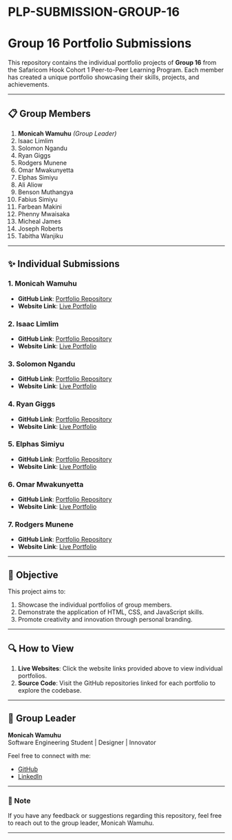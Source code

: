 # PLP-SUBMISSION-GROUP-16


# Group 16 Portfolio Submissions  

This repository contains the individual portfolio projects of **Group 16** from the Safaricom Hook Cohort 1 Peer-to-Peer Learning Program. Each member has created a unique portfolio showcasing their skills, projects, and achievements.  

---

## 📋 Group Members  

1. **Monicah Wamuhu** *(Group Leader)*  
2. Isaac Limlim  
3. Solomon Ngandu  
4. Ryan Giggs  
5. Rodgers Munene  
6. Omar Mwakunyetta  
7. Elphas Simiyu  
8. Ali Aliow  
9. Benson Muthangya  
10. Fabius Simiyu  
11. Farbean Makini 
12. Phenny Mwaisaka  
13. Micheal James  
14. Joseph Roberts  
15. Tabitha Wanjiku  

---

## ✨ Individual Submissions  

### **1. Monicah Wamuhu**  
- **GitHub Link**: [Portfolio Repository](https://github.com/monicahwamuhu2/Portfolio)  
- **Website Link**: [Live Portfolio](https://monicahwamuhu2.github.io/Portfolio/)  

### **2. Isaac Limlim**  
- **GitHub Link**: [Portfolio Repository](https://github.com/isaaclimlim/isaaclimlim-Safaricom_Hook_Cohort_1_Peer_to_peer_Learning._Group_16)  
- **Website Link**: [Live Portfolio](https://isaaclimlim.github.io/isaaclimlim-Safaricom_Hook_Cohort_1_Peer_to_peer_Learning._Group_16/)  

### **3. Solomon Ngandu**  
- **GitHub Link**: [Portfolio Repository](https://github.com/sololemons/personalportfolio-Peer-Group-16.git)  
- **Website Link**: [Live Portfolio](https://personalportfolio-psi.vercel.app/)  

### **4. Ryan Giggs**  
- **GitHub Link**: [Portfolio Repository](https://github.com/Derrick-Ryan-Giggs/Ryan-Giggs-Personal-Portfolio-PLP-Peer-to-Peer-Group-16)  
- **Website Link**: [Live Portfolio](https://cheerful-gecko-4280f6.netlify.app/)  

### **5. Elphas Simiyu**  
- **GitHub Link**: [Portfolio Repository](https://github.com/elphas-simiyu/elphas-portfolio-website.git)  
- **Website Link**: [Live Portfolio](https://loquacious-cheesecake-8f087a.netlify.app/)  

### **6. Omar Mwakunyetta**  
- **GitHub Link**: [Portfolio Repository](https://github.com/RioOmar/My-project)  
- **Website Link**: [Live Portfolio](https://rioomar.github.io/My-project/)

### **7. Rodgers Munene**  
- **GitHub Link**: [Portfolio Repository](https://github.com/rodgers-munene/plp-portfolio)  
- **Website Link**: [Live Portfolio](https://rodgers-munene.github.io/plp-portfolio/)  

---

## 🎯 Objective  

This project aims to:
1. Showcase the individual portfolios of group members.
2. Demonstrate the application of HTML, CSS, and JavaScript skills.
3. Promote creativity and innovation through personal branding.  

---

## 🔍 How to View  

1. **Live Websites**: Click the website links provided above to view individual portfolios.  
2. **Source Code**: Visit the GitHub repositories linked for each portfolio to explore the codebase.  

---

## 🌟 Group Leader  

**Monicah Wamuhu**  
Software Engineering Student | Designer | Innovator  

Feel free to connect with me:  
- [GitHub](https://github.com/monicahwamuhu2)  
- [LinkedIn](https://www.linkedin.com/in/monicah-wamuhu/)  

---

### 📌 Note  

If you have any feedback or suggestions regarding this repository, feel free to reach out to the group leader, Monicah Wamuhu.

---  

